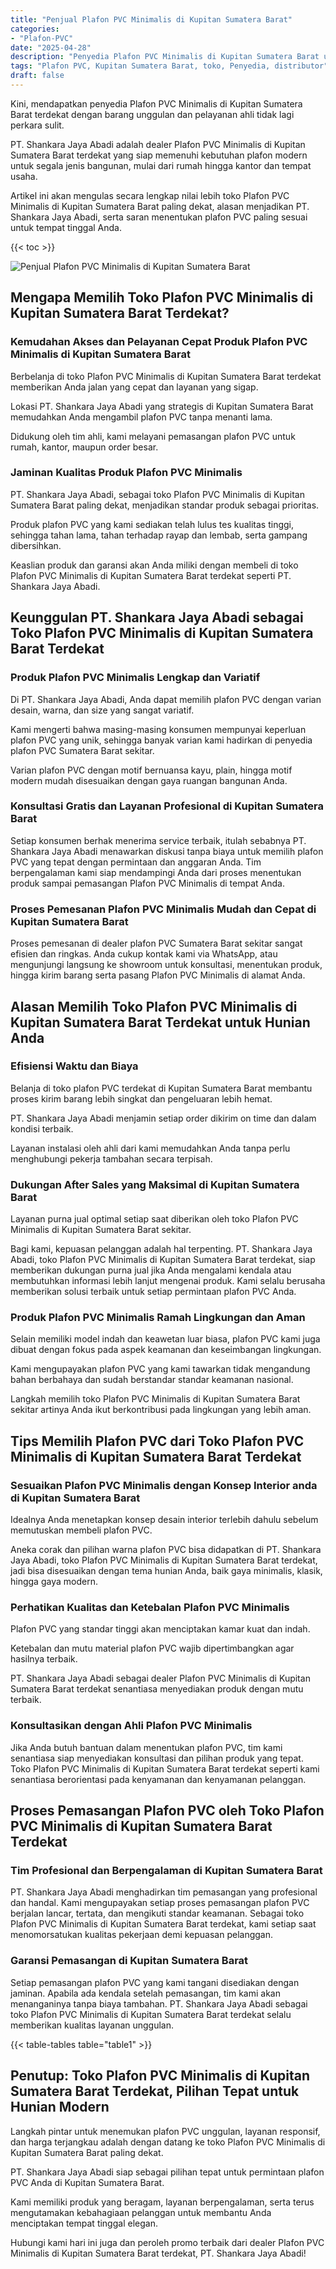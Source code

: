 ```yaml
---
title: "Penjual Plafon PVC Minimalis di Kupitan Sumatera Barat"
categories: 
- "Plafon-PVC"
date: "2025-04-28"
description: "Penyedia Plafon PVC Minimalis di Kupitan Sumatera Barat untuk tempat tinggal, perkantoran, dan ritel. Produk terbaik, variasi motif, variasi warna modern, dengan jasa pemasangan dikerjakan oleh tim berpengalaman serta jaminan resmi!|Servis distribusi Plafon PVC Minimalis di Kupitan Sumatera Barat bagi keperluan rumah, perkantoran, atau toko, dengan material berkualitas dan instalasi oleh tim profesional dan garansi resmi.|Solusi Plafon PVC Minimalis di Kupitan Sumatera Barat yang andal untuk rumah, kantor, serta gerai, dengan plafon unggulan dan penempatan oleh tenaga ahli profesional serta garansi resmi.|Distribusi Plafon PVC Minimalis di Kupitan Sumatera Barat bagi hunian, kantor, dan toko, dengan produk berkualitas dan pemasangan dikerjakan oleh teknisi berpengalaman, lengkap beserta kepastian resmi.}"
tags: "Plafon PVC, Kupitan Sumatera Barat, toko, Penyedia, distributor"
draft: false
---
```


Kini, mendapatkan penyedia Plafon PVC Minimalis di Kupitan Sumatera Barat terdekat dengan barang unggulan dan pelayanan ahli tidak lagi perkara sulit.

PT. Shankara Jaya Abadi adalah dealer Plafon PVC Minimalis di Kupitan Sumatera Barat terdekat yang siap memenuhi kebutuhan plafon modern untuk segala jenis bangunan, mulai dari rumah hingga kantor dan tempat usaha.

Artikel ini akan mengulas secara lengkap nilai lebih toko Plafon PVC Minimalis di Kupitan Sumatera Barat paling dekat, alasan menjadikan PT. Shankara Jaya Abadi, serta saran menentukan plafon PVC paling sesuai untuk tempat tinggal Anda.

{{< toc >}}

![Penjual Plafon PVC Minimalis di Kupitan Sumatera Barat](/images/Plafon-PVC/Penjual-Plafon-PVC-Minimalis-di-Kupitan-Sumatera-Barat.png)


## Mengapa Memilih Toko Plafon PVC Minimalis di Kupitan Sumatera Barat Terdekat?

### Kemudahan Akses dan Pelayanan Cepat Produk Plafon PVC Minimalis di Kupitan Sumatera Barat

Berbelanja di toko Plafon PVC Minimalis di Kupitan Sumatera Barat terdekat memberikan Anda jalan yang cepat dan layanan yang sigap.

Lokasi PT. Shankara Jaya Abadi yang strategis di Kupitan Sumatera Barat memudahkan Anda mengambil plafon PVC tanpa menanti lama.

Didukung oleh tim ahli, kami melayani pemasangan plafon PVC untuk rumah, kantor, maupun order besar.

### Jaminan Kualitas Produk Plafon PVC Minimalis

PT. Shankara Jaya Abadi, sebagai toko Plafon PVC Minimalis di Kupitan Sumatera Barat paling dekat, menjadikan standar produk sebagai prioritas.

Produk plafon PVC yang kami sediakan telah lulus tes kualitas tinggi, sehingga tahan lama, tahan terhadap rayap dan lembab, serta gampang dibersihkan.

Keaslian produk dan garansi akan Anda miliki dengan membeli di toko Plafon PVC Minimalis di Kupitan Sumatera Barat terdekat seperti PT. Shankara Jaya Abadi.

## Keunggulan PT. Shankara Jaya Abadi sebagai Toko Plafon PVC Minimalis di Kupitan Sumatera Barat Terdekat

### Produk Plafon PVC Minimalis Lengkap dan Variatif

Di PT. Shankara Jaya Abadi, Anda dapat memilih plafon PVC dengan varian desain, warna, dan size yang sangat variatif.

Kami mengerti bahwa masing-masing konsumen mempunyai keperluan plafon PVC yang unik, sehingga banyak varian kami hadirkan di penyedia plafon PVC Sumatera Barat sekitar.

Varian plafon PVC dengan motif bernuansa kayu, plain, hingga motif modern mudah disesuaikan dengan gaya ruangan bangunan Anda.

### Konsultasi Gratis dan Layanan Profesional di Kupitan Sumatera Barat

Setiap konsumen berhak menerima service terbaik, itulah sebabnya PT. Shankara Jaya Abadi menawarkan diskusi tanpa biaya untuk memilih plafon PVC yang tepat dengan permintaan dan anggaran Anda. Tim berpengalaman kami siap mendampingi Anda dari proses menentukan produk sampai pemasangan Plafon PVC Minimalis di tempat Anda.

### Proses Pemesanan Plafon PVC Minimalis Mudah dan Cepat di Kupitan Sumatera Barat

Proses pemesanan di dealer plafon PVC Sumatera Barat sekitar sangat efisien dan ringkas. Anda cukup kontak kami via WhatsApp, atau mengunjungi langsung ke showroom untuk konsultasi, menentukan produk, hingga kirim barang serta pasang Plafon PVC Minimalis di alamat Anda.

## Alasan Memilih Toko Plafon PVC Minimalis di Kupitan Sumatera Barat Terdekat untuk Hunian Anda

### Efisiensi Waktu dan Biaya

Belanja di toko plafon PVC terdekat di Kupitan Sumatera Barat membantu proses kirim barang lebih singkat dan pengeluaran lebih hemat.

PT. Shankara Jaya Abadi menjamin setiap order dikirim on time dan dalam kondisi terbaik.

Layanan instalasi oleh ahli dari kami memudahkan Anda tanpa perlu menghubungi pekerja tambahan secara terpisah.

### Dukungan After Sales yang Maksimal di Kupitan Sumatera Barat

Layanan purna jual optimal setiap saat diberikan oleh toko Plafon PVC Minimalis di Kupitan Sumatera Barat sekitar.

Bagi kami, kepuasan pelanggan adalah hal terpenting. PT. Shankara Jaya Abadi, toko Plafon PVC Minimalis di Kupitan Sumatera Barat terdekat, siap memberikan dukungan purna jual jika Anda mengalami kendala atau membutuhkan informasi lebih lanjut mengenai produk. Kami selalu berusaha memberikan solusi terbaik untuk setiap permintaan plafon PVC Anda.

### Produk Plafon PVC Minimalis Ramah Lingkungan dan Aman

Selain memiliki model indah dan keawetan luar biasa, plafon PVC kami juga dibuat dengan fokus pada aspek keamanan dan keseimbangan lingkungan.

Kami mengupayakan plafon PVC yang kami tawarkan tidak mengandung bahan berbahaya dan sudah berstandar standar keamanan nasional.

Langkah memilih toko Plafon PVC Minimalis di Kupitan Sumatera Barat sekitar artinya Anda ikut berkontribusi pada lingkungan yang lebih aman.

## Tips Memilih Plafon PVC dari Toko Plafon PVC Minimalis di Kupitan Sumatera Barat Terdekat

### Sesuaikan Plafon PVC Minimalis dengan Konsep Interior anda di Kupitan Sumatera Barat

Idealnya Anda menetapkan konsep desain interior terlebih dahulu sebelum memutuskan membeli plafon PVC.

Aneka corak dan pilihan warna plafon PVC bisa didapatkan di PT. Shankara Jaya Abadi, toko Plafon PVC Minimalis di Kupitan Sumatera Barat terdekat, jadi bisa disesuaikan dengan tema hunian Anda, baik gaya minimalis, klasik, hingga gaya modern.

### Perhatikan Kualitas dan Ketebalan Plafon PVC Minimalis

Plafon PVC yang standar tinggi akan menciptakan kamar kuat dan indah.

Ketebalan dan mutu material plafon PVC wajib dipertimbangkan agar hasilnya terbaik.

PT. Shankara Jaya Abadi sebagai dealer Plafon PVC Minimalis di Kupitan Sumatera Barat terdekat senantiasa menyediakan produk dengan mutu terbaik.

### Konsultasikan dengan Ahli Plafon PVC Minimalis

Jika Anda butuh bantuan dalam menentukan plafon PVC, tim kami senantiasa siap menyediakan konsultasi dan pilihan produk yang tepat. Toko Plafon PVC Minimalis di Kupitan Sumatera Barat terdekat seperti kami senantiasa berorientasi pada kenyamanan dan kenyamanan pelanggan.

## Proses Pemasangan Plafon PVC oleh Toko Plafon PVC Minimalis di Kupitan Sumatera Barat Terdekat

### Tim Profesional dan Berpengalaman di Kupitan Sumatera Barat

PT. Shankara Jaya Abadi menghadirkan tim pemasangan yang profesional dan handal. Kami mengupayakan setiap proses pemasangan plafon PVC berjalan lancar, tertata, dan mengikuti standar keamanan. Sebagai toko Plafon PVC Minimalis di Kupitan Sumatera Barat terdekat, kami setiap saat menomorsatukan kualitas pekerjaan demi kepuasan pelanggan.

### Garansi Pemasangan di Kupitan Sumatera Barat

Setiap pemasangan plafon PVC yang kami tangani disediakan dengan jaminan. Apabila ada kendala setelah pemasangan, tim kami akan menanganinya tanpa biaya tambahan. PT. Shankara Jaya Abadi sebagai toko Plafon PVC Minimalis di Kupitan Sumatera Barat terdekat selalu memberikan kualitas layanan unggulan.

{{< table-tables table="table1" >}}

## Penutup: Toko Plafon PVC Minimalis di Kupitan Sumatera Barat Terdekat, Pilihan Tepat untuk Hunian Modern

Langkah pintar untuk menemukan plafon PVC unggulan, layanan responsif, dan harga terjangkau adalah dengan datang ke toko Plafon PVC Minimalis di Kupitan Sumatera Barat paling dekat.

PT. Shankara Jaya Abadi siap sebagai pilihan tepat untuk permintaan plafon PVC Anda di Kupitan Sumatera Barat.

Kami memiliki produk yang beragam, layanan berpengalaman, serta terus mengutamakan kebahagiaan pelanggan untuk membantu Anda menciptakan tempat tinggal elegan.

Hubungi kami hari ini juga dan peroleh promo terbaik dari dealer Plafon PVC Minimalis di Kupitan Sumatera Barat terdekat, PT. Shankara Jaya Abadi!